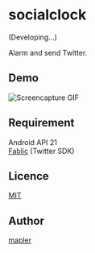 # socialclock

(Developing...)

Alarm and send Twitter.

## Demo

![Screencapture GIF](https://dl.dropboxusercontent.com/u/5712604/screenshots/Screencast-socialclock.gif)


## Requirement

Android API 21  
[Fablic](https://get.fabric.io/) (Twitter SDK)


## Licence

[MIT](https://github.com/mapler/socialclock/blob/master/LICENSE)

## Author

[mapler](https://github.com/mapler)